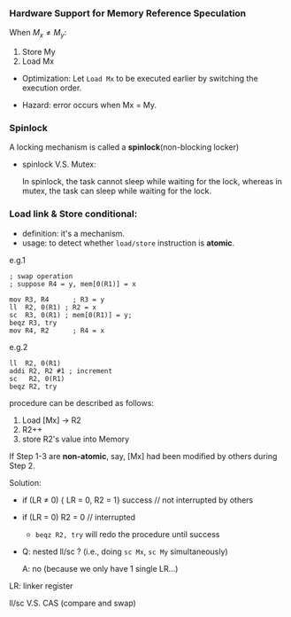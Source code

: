 ### Hardware Support for Memory Reference Speculation

When $M_x \neq M_y$:

1. Store My
2. Load Mx

- Optimization: Let `Load Mx` to be executed earlier by switching the execution order.


- Hazard: error occurs when Mx = My. 



### Spinlock 

A locking mechanism is called a **spinlock**(non-blocking locker)

- spinlock V.S. Mutex: 

  In spinlock, the task cannot sleep while waiting for the lock, whereas in mutex, the task can sleep while waiting for the lock. 

### Load link & Store conditional:

- definition: it's a mechanism.
- usage: to detect whether `load/store` instruction is **atomic**.

e.g.1

```
; swap operation
; suppose R4 = y, mem[0(R1)] = x

mov R3, R4		; R3 = y
ll  R2, 0(R1) ; R2 = x
sc  R3, 0(R1) ; mem[0(R1)] = y;
beqz R3, try
mov R4, R2 		; R4 = x 
```

e.g.2

```
ll 	R2, 0(R1)
addi R2, R2 #1 ; increment
sc	 R2, 0(R1)
beqz R2, try
```

procedure can be described as follows:

1. Load [Mx] $\rightarrow$ R2
2. R2++
3. store R2's value into Memory

If Step 1-3 are **non-atomic**, say, [Mx] had been modified by others during Step 2.

Solution:

- if (LR ≠ 0) { LR = 0, R2 = 1} success // not interrupted by others
- if (LR = 0) R2 = 0 // interrupted
  - `beqz R2, try` will redo the procedure until success



- Q: nested ll/sc ? (i.e., doing `sc Mx`, `sc My` simultaneously)

  A: no (because we only have 1 single LR...)

LR: linker register

ll/sc V.S. CAS (compare and swap)

